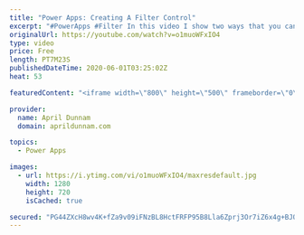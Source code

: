 ```yaml
---
title: "Power Apps: Creating A Filter Control"
excerpt: "#PowerApps #Filter In this video I show two ways that you can create a Filter Control to refine the results in a gallery."
originalUrl: https://youtube.com/watch?v=o1muoWFxIO4
type: video
price: Free
length: PT7M23S
publishedDateTime: 2020-06-01T03:25:02Z
heat: 53

featuredContent: "<iframe width=\"800\" height=\"500\" frameborder=\"0\" src=\"https://www.youtube.com/embed/o1muoWFxIO4\" allow=\"accelerometer; autoplay; encrypted-media; gyroscope; picture-in-picture\" allowfullscreen></iframe>"

provider:
  name: April Dunnam
  domain: aprildunnam.com

topics:
  - Power Apps

images:
  - url: https://i.ytimg.com/vi/o1muoWFxIO4/maxresdefault.jpg
    width: 1280
    height: 720
    isCached: true

secured: "PG44ZXcH8wv4K+fZa9v09iFNzBL8HctFRFP95B8Lla6Zprj3Or7iZ6x4g+BJQ3yurmf/YuDUE8MgHEbk2m2EjZsIEVd9ZpOI4pshgFcFX9EMegpBw8qtw2hy7zrSxexzkFFLQRUL2FnNK92h7+s6YoSDM0jAYnOJYd2n+uXaw5H4PrvqYoVPDLc9C14LCUarTAk4MTjWKjfEU20oz3A2htQYWP3T61lo/FsCHqOpc+EeUQtP6AttF6SPtyL1Vt6niZ3AIapb1kuVsjOGR3Xxi9Oe4IxmDiZNl4XvYBP+p/p+pkfN124Na+iR+c9m7el5g2stIbkvrGsFw6c4sXvI4lbt+BMiTaqzIppAB0BjAhD92/Z+DAGXeGLjvmrjjPv5+31RimcccdvG7D1UrlfraA==;w3bsob659HklDinyqXeB8Q=="
---
```


